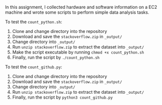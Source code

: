 In this assignment, I collected hardware and software information on a EC2 machine and wrote some scripts to perform simple data analysis tasks.

To test the `count_python.sh`:

1. Clone and change directory into the repository
2. Download and save the `stackoverflow.zip` in `_output/`
3. Change directory into `_output/`
4. Run `unzip stackoverflow.zip` to extract the dataset into `_output/`
5. Make the script executable by running `chmod +x count_python.sh`
6. Finally, run the script by `./count_python.sh`

To test the `count_github.py`:

1. Clone and change directory into the repository
2. Download and save the `stackoverflow.zip` in `_output/`
3. Change directory into `_output/`
4. Run `unzip stackoverflow.zip` to extract the dataset into `_output/`
5. Finally, run the script by `python3 count_github.py`

